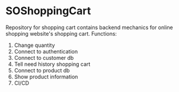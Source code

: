 # SOShoppingCart
Repository for shopping cart contains backend mechanics for online shopping website's shopping cart.
Functions:
  1. Change quantity
  2. Connect to authentication
  3. Connect to customer db
  4. Tell need history shopping cart
  5. Connect to product db
  6. Show product information
  7. CI/CD
